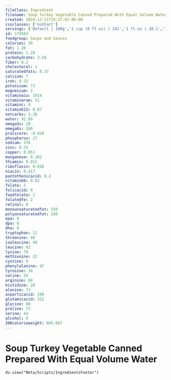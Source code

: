 ```yaml
---
fileClass: Ingredient
filename: Soup Turkey Vegetable Canned Prepared With Equal Volume Water
created: 2024-12-21T19:27:02-06:00
cssclasses: ['nutFact']
servings: ['Default | 100g','1 cup (8 fl oz) | 241','1 fl oz | 30.1','1 can (10.5 oz), prepared | 586']
id: 174563
foodgroup: Soups and Sauces
calories: 30
fat: 1.26
protein: 1.28
carbohydrate: 3.58
fiber: 0.2
cholesterol: 1
saturatedfats: 0.37
calcium: 7
iron: 0.32
potassium: 73
magnesium: 2
vitaminaiu: 1014
vitaminarae: 51
vitaminc: 0
vitaminb12: 0.07
netcarbs: 3.38
water: 92.89
omega3s: 20
omega6s: 260
pralscore: -0.428
phosphorus: 17
sodium: 376
zinc: 0.25
copper: 0.051
manganese: 0.102
thiamin: 0.012
riboflavin: 0.016
niacin: 0.417
pantothenicacid: 0.2
vitaminb6: 0.02
folate: 2
folicacid: 0
foodfolate: 2
folatedfe: 2
retinol: 0
monounsaturatedfat: 550
polyunsaturatedfat: 280
epa: 0
dpa: 0
dha: 0
tryptophan: 11
threonine: 40
isoleucine: 48
leucine: 82
lysine: 79
methionine: 22
cystine: 9
phenylalanine: 47
tyrosine: 34
valine: 56
arginine: 60
histidine: 28
alanine: 73
asparticacid: 108
glutamicacid: 322
glycine: 80
proline: 73
serine: 44
alcohol: 0
200calorieweight: 666.667
---
```


# Soup Turkey Vegetable Canned Prepared With Equal Volume Water

```dataviewjs
dv.view("Meta/Scripts/IngredientsFooter")
```